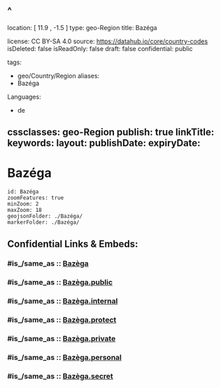 ^
---
location: [ 11.9 , -1.5 ] 
type: geo-Region
title: Bazéga

license: CC BY-SA 4.0
source: https://datahub.io/core/country-codes
isDeleted: false
isReadOnly: false
draft: false
confidential: public

tags:
- geo/Country/Region
aliases:
- Bazéga

Languages:
- de

cssclasses: geo-Region
publish: true
linkTitle: 
keywords: 
layout: 
publishDate: 
expiryDate: 
---

# Bazéga

```leaflet
id: Bazéga
zoomFeatures: true 
minZoom: 2 
maxZoom: 18
geojsonFolder: ./Bazéga/
markerFolder: ./Bazéga/
```


## Confidential Links & Embeds: 

### #is_/same_as :: [Bazèga](/_Standards/Earth/Continent/Africa/Africa~West/Burkina_Faso/Regions~Burkina_Faso/Centre-Sud/counties~Centre-Sud/Bazèga.md) 

### #is_/same_as :: [Bazèga.public](/_public/Earth/Continent/Africa/Africa~West/Burkina_Faso/Regions~Burkina_Faso/Centre-Sud/counties~Centre-Sud/Bazèga.public.md) 

### #is_/same_as :: [Bazèga.internal](/_internal/Earth/Continent/Africa/Africa~West/Burkina_Faso/Regions~Burkina_Faso/Centre-Sud/counties~Centre-Sud/Bazèga.internal.md) 

### #is_/same_as :: [Bazèga.protect](/_protect/Earth/Continent/Africa/Africa~West/Burkina_Faso/Regions~Burkina_Faso/Centre-Sud/counties~Centre-Sud/Bazèga.protect.md) 

### #is_/same_as :: [Bazèga.private](/_private/Earth/Continent/Africa/Africa~West/Burkina_Faso/Regions~Burkina_Faso/Centre-Sud/counties~Centre-Sud/Bazèga.private.md) 

### #is_/same_as :: [Bazèga.personal](/_personal/Earth/Continent/Africa/Africa~West/Burkina_Faso/Regions~Burkina_Faso/Centre-Sud/counties~Centre-Sud/Bazèga.personal.md) 

### #is_/same_as :: [Bazèga.secret](/_secret/Earth/Continent/Africa/Africa~West/Burkina_Faso/Regions~Burkina_Faso/Centre-Sud/counties~Centre-Sud/Bazèga.secret.md)

